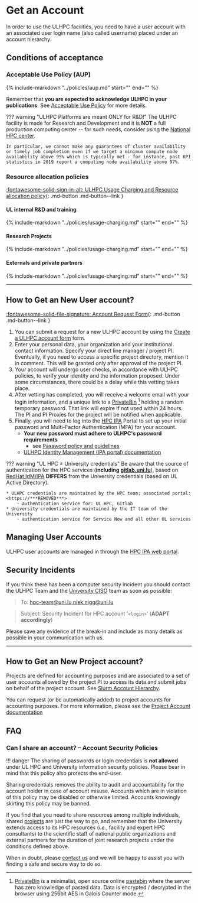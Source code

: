 # Get an Account

In order to use the ULHPC facilities, you need to have a user account with an associated user login name (also called username) placed under an account hierarchy.

## Conditions of acceptance

### Acceptable Use Policy (AUP)

{%
   include-markdown "../policies/aup.md"
   start="<!--intro-start-->"
   end="<!--intro-end-->"
%}

Remember that **you are expected to acknowledge ULHPC in your publications**.
See [Acceptable Use Policy](../policies/aup.md) for more details.

??? warning "ULHPC Platforms are meant ONLY for R&D!"
    The ULHPC facility is made for Research and Development and it is **NOT** a full production computing center -- for such needs, consider using the [National HPC center](https://luxprovide.lu).

    In particular, we cannot make any guarantees of cluster availability or timely job completion even if we target a minimum compute node availability above 95% which is typically met - for instance, past KPI statistics in 2019 report a computing node availability above 97%.

### Resource allocation policies

[:fontawesome-solid-sign-in-alt: ULHPC Usage Charging and Resource allocation policy](../policies/usage-charging.md){: .md-button .md-button--link }

#### UL internal R&D and training

{%
   include-markdown "../policies/usage-charging.md"
   start="<!--resource-allocation-ul-start-->"
   end="<!--resource-allocation-ul-end-->"
%}

#### Research Projects

{%
   include-markdown "../policies/usage-charging.md"
   start="<!--resource-allocation-project-start-->"
   end="<!--resource-allocation-project-end-->"
%}


#### Externals and private partners

{%
   include-markdown "../policies/usage-charging.md"
   start="<!--resource-allocation-externals-start-->"
   end="<!--resource-allocation-externals-end-->"
%}

----------------------------------
## How to Get an New User account?


[:fontawesome-solid-file-signature: Account Request Form](http://ulsurvey.uni.lu/index.php/723213?lang=en){: .md-button .md-button--link }


1. You can submit a request for a new ULHPC account by using the
[Create a ULHPC account form](http://ulsurvey.uni.lu/index.php/723213?lang=en) form.
2. Enter your personal data,  your organization and your institutional contact information. Specify your direct line manager / project PI. Eventually, if you need to access a specific project directory, mention it in comment. This will be granted only after approval of the project PI.
3. Your account will undergo user checks, in accordance with ULHPC policies, to verify your identity and the information proposed. Under some circumstances, there could be a delay while this vetting takes place.
4. After vetting has completed, you will receive a welcome email with your login information, and a unique link to a [PrivateBin](https://privatebin.info/) [^1] holding a random temporary password. That link will expire if not used within 24 hours.
The PI and PI Proxies for the project will be notified when applicable.
5. Finally, you will need to log into the [HPC IPA](https://***REMOVED***) Portal to set up your initial password and Multi-Factor Authentication (MFA) for your account.
    * **Your new password must adhere to ULHPC's password requirements**
        - see  [Password policy and guidelines](../policies/passwords.md)
    * [ULHPC Identity Management (IPA portal) documentation](../connect/ipa.md)


??? warning "UL HPC $\neq$ University credentials"
    Be aware that the source of authentication for the HPC services (**including [gitlab.uni.lu](https://gitlab.uni.lu)**), based on [RedHat IdM/IPA](https://access.redhat.com/documentation/en-us/red_hat_enterprise_linux/7/html/linux_domain_identity_authentication_and_policy_guide/index) **DIFFERS** from the University credentials (based on UL Active Directory).

    * ULHPC credentials are maintained by the HPC team; associated portal: <https://***REMOVED***>
        - authentication service for: UL HPC, Gitlab
    * University credentials are maintained by the IT team of the University
        - authentication service for Service Now and all other UL services

[^1]: [PrivateBin](https://privatebin.info/) is a minimalist, open source online [pastebin](https://pastebin.com/) where the server has zero knowledge of pasted data. Data is encrypted / decrypted in the browser using 256bit AES in Galois Counter mode.

## Managing User Accounts

ULHPC user accounts are managed in through the [HPC IPA web portal](../connect/ipa.md).

## Security Incidents

If you think there has been a computer security incident you should contact the ULHPC Team and the [University CISO](https://wwwen.uni.lu/universite/presentation/organigrammes/organigramme_rectorat_administration_centrale/service_informatique_de_l_universite/ciso) team as soon as possible:

> To: [hpc-team@uni.lu,niek.nigg@uni.lu](mailto:hpc-team@uni.lu,niek.nigg@uni.lu)

> Subject: Security Incident for HPC account '`<login>`' (**ADAPT accordingly**)

Please save any evidence of the break-in and include as many details as possible in your communication with us.

--------------------------------------
## How to Get an New Project account?

Projects are defined for accounting purposes and are associated to a set of user accounts allowed by the project PI to access its data and submit jobs on behalf of the project account. See [Slurm Account Hierarchy](../slurm/accounts.md).

You can request (or be automatically added) to project accounts for accounting purposes.
For more information, please see the [Project Account documentation](../accounts/projects.md)


## FAQ

### Can I share an account? – Account Security Policies


!!! danger
    The sharing of passwords or login credentials is **not allowed** under UL HPC and University information security policies. Please bear in mind that this policy also protects the end-user.

Sharing credentials removes the ability to audit and accountability for the account holder in case of account misuse. Accounts which are in violation of this policy may be disabled or otherwise limited. Accounts knowingly skirting this policy may be banned.

If you find that you need to share resources among multiple individuals, shared [projects](../accounts/projects.md) are just the way to go, and remember that the University extends access to its HPC resources (_i.e._, facility and expert HPC consultants) to the scientific staff of national public organizations and external partners for the duration of joint research projects under the conditions defined above.

When in doubt, please [contact us](../support/index.md) and we will be happy to assist you with finding a safe and secure way to do so.

